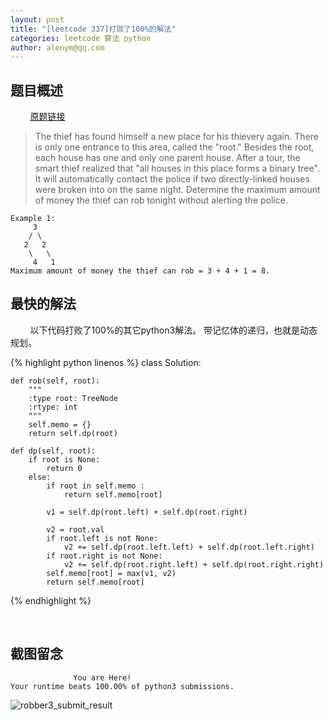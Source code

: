 ```yaml
---
layout: post
title: "[leetcode 337]打败了100%的解法"
categories: leetcode 算法 python
author: alenym@qq.com
---
```


## <a name="hh0"></a> 题目概述 ##

&nbsp;
&nbsp;
&nbsp;
&nbsp;
[原题链接](https://leetcode.com/problems/house-robber-iii/description/)

>The thief has found himself a new place for his thievery again. There is only one entrance to this area, called the "root." Besides the root, each house has one and only one parent house. After a tour, the smart thief realized that "all houses in this place forms a binary tree". It will automatically contact the police if two directly-linked houses were broken into on the same night.
>Determine the maximum amount of money the thief can rob tonight without alerting the police.
```
Example 1:
     3
    / \
   2   2
    \   \ 
     4   1
Maximum amount of money the thief can rob = 3 + 4 + 1 = 8.
```

## <a name="hh1"></a> 最快的解法 ##



&nbsp;
&nbsp;
&nbsp;
&nbsp;
以下代码打败了100%的其它python3解法。
带记忆体的递归，也就是动态规划。

{% highlight python linenos %}
class Solution:

    def rob(self, root):
        """
        :type root: TreeNode
        :rtype: int
        """
        self.memo = {}
        return self.dp(root)

    def dp(self, root):
        if root is None:
            return 0
        else:
            if root in self.memo :
                return self.memo[root]

            v1 = self.dp(root.left) + self.dp(root.right)

            v2 = root.val
            if root.left is not None:
                v2 += self.dp(root.left.left) + self.dp(root.left.right)
            if root.right is not None:
                v2 += self.dp(root.right.left) + self.dp(root.right.right)
            self.memo[root] = max(v1, v2)
            return self.memo[root]
{% endhighlight %}

&nbsp;

## <a name="hh2"></a> 截图留念 ##

```
              You are Here!
Your runtime beats 100.00% of python3 submissions.
```
![robber3_submit_result]({{site.url}}/assets/2018-2-24.png)
